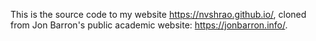 This is the source code to my website https://nvshrao.github.io/, cloned from Jon Barron's public academic website: https://jonbarron.info/.
